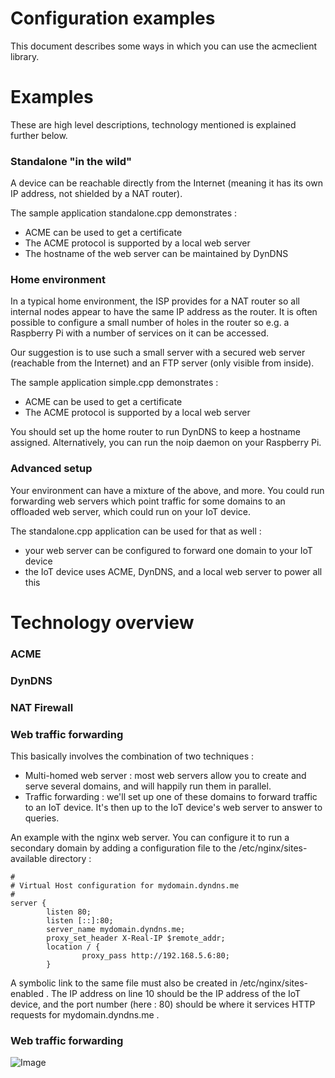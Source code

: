 # Configuration examples
This document describes some ways in which you can use the acmeclient library.

# Examples

These are high level descriptions, technology mentioned is explained further below.

### Standalone "in the wild"

A device can be reachable directly from the Internet (meaning it has its own IP address, not shielded by a NAT router).

The sample application standalone.cpp demonstrates :
- ACME can be used to get a certificate
- The ACME protocol is supported by a local web server
- The hostname of the web server can be maintained by DynDNS

### Home environment

In a typical home environment, the ISP provides for a NAT router so all internal nodes appear to have the same IP address as the router.  It is often possible to configure a small number of holes in the router so e.g. a Raspberry Pi with a number of services on it can be accessed.

Our suggestion is to use such a small server with a secured web server (reachable from the Internet) and an FTP server (only visible from inside).

The sample application simple.cpp demonstrates :
- ACME can be used to get a certificate
- The ACME protocol is supported by a local web server

You should set up the home router to run DynDNS to keep a hostname assigned. Alternatively, you can run the noip daemon on your Raspberry Pi.

### Advanced setup

Your environment can have a mixture of the above, and more. You could run forwarding web servers which point traffic for some domains to an offloaded web server, which could run on your IoT device.

The standalone.cpp application can be used for that as well :
- your web server can be configured to forward one domain to your IoT device
- the IoT device uses ACME, DynDNS, and a local web server to power all this 

# Technology overview

### ACME

### DynDNS

### NAT Firewall

### Web traffic forwarding

This basically involves the combination of two techniques :
- Multi-homed web server : most web servers allow you to create and serve several domains, and will happily run them in parallel.
- Traffic forwarding : we'll set up one of these domains to forward traffic to an IoT device. It's then up to the IoT device's web server to answer to queries.

An example with the nginx web server. You can configure it to run a secondary domain by adding a configuration file to the /etc/nginx/sites-available directory :

    #
    # Virtual Host configuration for mydomain.dyndns.me
    #
    server {
            listen 80;
            listen [::]:80;
            server_name mydomain.dyndns.me;
            proxy_set_header X-Real-IP $remote_addr;
            location / {
                    proxy_pass http://192.168.5.6:80;
            }

A symbolic link to the same file must also be created in /etc/nginx/sites-enabled .
The IP address on line 10 should be the IP address of the IoT device, and the port number (here : 80) should be where it services HTTP requests for mydomain.dyndns.me .

### Web traffic forwarding

![Image](Drawing-pictures.png "drawing")
